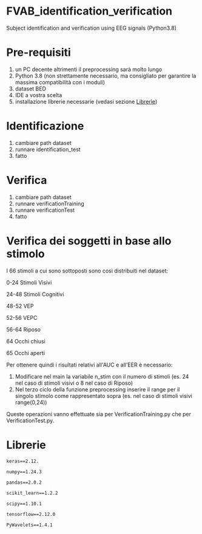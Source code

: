 # FVAB_identification_verification
Subject identification and verification using EEG signals (Python3.8)

# Pre-requisiti
1) un PC decente altrimenti il preprocessing sarà molto lungo
2) Python 3.8 (non strettamente necessario, ma consigliato per garantire la massima compatibilità con i moduli)
3) dataset BED
4) IDE a vostra scelta
5) installazione librerie necessarie (vedasi sezione [Librerie](https://github.com/Aless-FG/FVAB_identification/tree/master#librerie))

# Identificazione
1) cambiare path dataset
2) runnare identification_test
3) fatto

# Verifica
1) cambiare path dataset
2) runnare verificationTraining
3) runnare verificationTest
4) fatto

# Verifica dei soggetti in base allo stimolo

I 66 stimoli a cui sono sottoposti sono così distribuiti nel dataset:

0-24 Stimoli Visivi

24-48 Stimoli Cognitivi

48-52 VEP

52-56 VEPC

56-64 Riposo

64 Occhi chiusi

65 Occhi aperti

Per ottenere quindi i risultati relativi all'AUC e all'EER è necessario:
1) Modificare nel main la variabile n_stim con il numero di stimoli (es. 24 nel caso di stimoli visivi o 8 nel caso di Riposo)
2) Nel terzo ciclo della funzione preprocessing inserire il range per il singolo stimolo come rappresentato sopra (es. nel caso di stimoli visivi range(0,24))
 
Queste operazioni vanno effettuate sia per VerificationTraining.py che per VerificationTest.py. 

# Librerie
`keras==2.12.`

`numpy==1.24.3`

`pandas==2.0.2`

`scikit_learn==1.2.2`

`scipy==1.10.1`

`tensorflow==2.12.0`

`PyWavelets==1.4.1`

